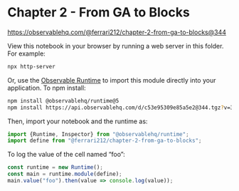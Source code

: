 # Chapter 2 - From GA to Blocks

https://observablehq.com/@ferrari212/chapter-2-from-ga-to-blocks@344

View this notebook in your browser by running a web server in this folder. For
example:

~~~sh
npx http-server
~~~

Or, use the [Observable Runtime](https://github.com/observablehq/runtime) to
import this module directly into your application. To npm install:

~~~sh
npm install @observablehq/runtime@5
npm install https://api.observablehq.com/d/c53e95309e85a5e2@344.tgz?v=3
~~~

Then, import your notebook and the runtime as:

~~~js
import {Runtime, Inspector} from "@observablehq/runtime";
import define from "@ferrari212/chapter-2-from-ga-to-blocks";
~~~

To log the value of the cell named “foo”:

~~~js
const runtime = new Runtime();
const main = runtime.module(define);
main.value("foo").then(value => console.log(value));
~~~
